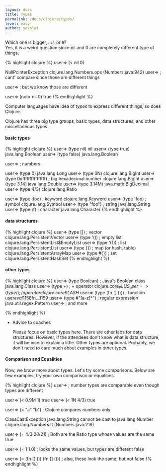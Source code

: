 ```yaml
---
layout: docs
title: Types
permalink: /docs/clojure/types/
level: easy
author: yokolet
---
```


Which one is bigger, `nil` or `0`?<br/>
Yes, it is a weird question since nil and 0 are completely different type of things.

{% highlight clojure %}
user=> (< nil 0)

NullPointerException   clojure.lang.Numbers.ops (Numbers.java:942)
user=> ; cant' compare since those are different things

user=> ; but we know those are different

user=> (not= nil 0)
true
{% endhighlight %}

Computer languages have idea of *types* to express different things, so does Clojure.

Clojure has three big type groups, basic types, data structures, and other miscellaneous types.

####  basic types

{% highlight clojure %}
user=> (type nil)
nil
user=> (type true)
java.lang.Boolean
user=> (type false)
java.lang.Boolean

user=> ; numbers

user=> (type 0)
java.lang.Long
user=> (type 0N)
clojure.lang.BigInt
user=> (type 0xffffffffffffffff) ; big hexadecimal number
clojure.lang.BigInt
user=> (type 3.14)
java.lang.Double
user=> (type 3.14M)
java.math.BigDecimal
user=> (type 4/3)
clojure.lang.Ratio

user=> (type :foo) ; keyword
clojure.lang.Keyword
user=> (type 'foo) ; symbol
clojure.lang.Symbol
user=> (type "foo") ; string
java.lang.String
user=> (type \f)  ; character
java.lang.Character
{% endhighlight %}

####  data structures

{% highlight clojure %}
user=> (type []) ; vector
clojure.lang.PersistentVector
user=> (type '()) ; empty list
clojure.lang.PersistentList$EmptyList
user=> (type '(1)) ; list
clojure.lang.PersistentList
user=> (type {}) ; map (or hash, table)
clojure.lang.PersistentArrayMap
user=> (type #{}) ; set
clojure.lang.PersistentHashSet
{% endhighlight %}

#### other types
{% highlight clojure %}
user=> (type Boolean) ; Java's Boolean class
java.lang.Class
user=> (type +) ; + operator
clojure.core$_PLUS_
user=> (type /) ; / operator
clojure.core$_SLASH_
user=> (type (fn [] ())) ; function
user$eval1158$fn__1159
user=> (type #"[a-z]*") ; regular expression
java.util.regex.Pattern
user=> ; and more

{% endhighlight %}


- Advice to coaches

    Please focus on basic types here. There are other labs for data structures.
    However, if the attendees don't know what is data structure, it will be nice to explain a little.
    Other types are optional. Probably, we don't need to care much about examples in other types.


#### Comparison and Equalities

Now, we know more about types. Let's try some comparisons. Below are few examples, try your own comparison or equalities.

{% highlight clojure %}
user=> ; number types are comparable even though types are different

user=> (< 0.9M 1)
true
user=> (< 1N 4/3)
true

user=> (< "a" "b") ; Clojure compares numbers only

ClassCastException java.lang.String cannot be cast to java.lang.Number  clojure.lang.Numbers.lt (Numbers.java:219)

user=> (= 4/3 28/21) ; Both are the Ratio type whose values are the same
true

user=> (= 1 1.0) ; looks the same values, but types are different
false

user=> (= (fn [] ()) (fn [] ())) ; also, these look the same, but not
false
{% endhighlight %}
